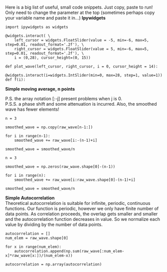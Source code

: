 Here is a big list of useful, small code snippets. Just copy, paste to run! Only need to change the parameter at the top (sometimes perhaps copy your variable name and paste it in...)
**Ipywidgets**
```
import ipywidgets as widgets

@widgets.interact( \
    left_cursor = widgets.FloatSlider(value = -5, min=-6, max=5, step=0.01, readout_format='.2f'), \
    right_cursor = widgets.FloatSlider(value = 5, min=-6, max=5, step=0.01, readout_format='.2f'), \
    i = (0,28), cursor_height=(0, 15))

def plot_wave(left_cursor, right_cursor, i = 0, cursor_height = 14):

@widgets.interact(i=widgets.IntSlider(min=0, max=28, step=1, value=1))
def f(i):

```

**Simple moving average, n points**

P.S. the array notation [:-j] present problems when j is 0.  
P.S.S. a phase shift and some attenuation is incurred. Also, the smoothed wave has fewer elements!  

```
n = 3

smoothed_wave = np.copy(raw_wave[n-1:])

for i in range(n-1):
    smoothed_wave += raw_wave[i:-(n-1)+i]

smoothed_wave = smoothed_wave/n
```
```
n = 3

smoothed_wave = np.zeros(raw_wave.shape[0]-(n-1))

for i in range(n):
    smoothed_wave += raw_wave[i:raw_wave.shape[0]-(n-1)+i]

smoothed_wave = smoothed_wave/n
```

**Simple Autocorrelation**  
Theoretical autocorrelation is suitable for infinite, periodic, continuous functions. Our function is periodic, however we only have finite number of data points. As correlation proceeds, the overlap gets smaller and smaller and the autocorrelation function decreases in value. So we normalize each value by dividing by the number of data points. 

```
autocorrelation = []
num_elem = raw_wave.shape[0]

for x in range(num_elem):
    autocorrelation.append(np.sum(raw_wave[:num_elem-x]*raw_wave[x:])/(num_elem-x))

autocorrelation = np.array(autocorrelation)
```
